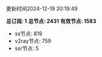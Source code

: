 更新时间2024-12-19 20:19:49

**总订阅: 1**
**总节点: 2431**
**有效节点: 1583**
- ss节点: 819
- v2ray节点: 759
- ssr节点: 5
